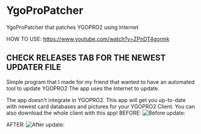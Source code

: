 # YgoProPatcher
YgoProPatcher that patches YGOPRO2 using Internet

HOW TO USE: https://www.youtube.com/watch?v=ZPnDT4gormk

## **CHECK RELEASES TAB FOR THE NEWEST UPDATER FILE**

Simple program that I made for my friend that wanted to have an automated tool to update YGOPRO2
The app uses the Internet to update.

The app doesn't integrate in YGOPRO2.
This app will get you up-to-date with newest card databases and pictures for your YGOPRO2 Client.
You can also download the whole client with this app!
BEFORE:
![Before update:](https://i.imgur.com/F3aS3Ty.jpg)

AFTER:
![After update:](https://i.imgur.com/BTOaBbr.jpg)
